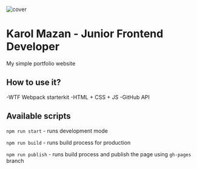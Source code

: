 
![cover](https://KarolMazan.github.io/public/OG.png)


# Karol Mazan - Junior Frontend Developer

My simple portfolio website

## How to use it?

-WTF Webpack starterkit
-HTML + CSS + JS
-GitHub API

## Available scripts

`npm run start` - runs development mode

`npm run build` - runs build process for production

`npm run publish` - runs build process and publish the page using `gh-pages` branch


